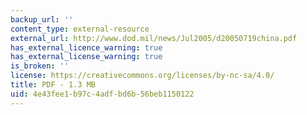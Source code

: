 ```yaml
---
backup_url: ''
content_type: external-resource
external_url: http://www.dod.mil/news/Jul2005/d20050719china.pdf
has_external_licence_warning: true
has_external_license_warning: true
is_broken: ''
license: https://creativecommons.org/licenses/by-nc-sa/4.0/
title: PDF - 1.3 MB
uid: 4e43fee1-b97c-4adf-bd6b-56beb1150122
---
```

